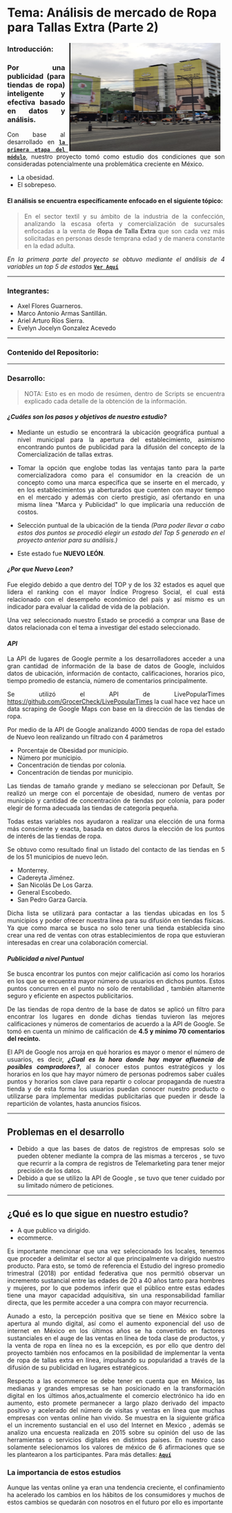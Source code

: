 # Tema: Análisis de mercado de Ropa para Tallas Extra (Parte 2)

<img src="https://github.com/Deltarios/Deltarios.github.io/blob/master/assets/img_street.png" align="right" height="250" width="350" hspace="10">
<div style="text-align: justify;">
  
 ### Introducción:
 
 ### Por una publicidad (para tiendas de ropa) inteligente y efectiva basado en datos y análisis.

Con base al desarrollado en [**`la primera etapa del módulo`**](https://github.com/Deltarios/analisis-ropa-bedu), nuestro proyecto tomó como estudio dos condiciones que son consideradas potencialmente una problemática creciente en México.

- La obesidad.
- El sobrepeso.

#### El análisis se encuentra específicamente enfocado en el siguiente tópico:

> En el sector textil y su ámbito de la industria de la confección, analizando la escasa  oferta y comercialización de sucursales enfocadas a la venta de __Ropa de Talla Extra__ que son cada vez más solicitadas en personas desde  temprana edad y de manera constante en la edad adulta.

_En la primera parte del proyecto se obtuvo mediante el análisis de 4 variables un top 5 de estados_ [**`Ver Aquí`**](https://axel-flores.shinyapps.io/TallasExtraXL)


---
### Integrantes: 

- Axel Flores Guarneros.
- Marco Antonio Armas Santillán.
- Ariel Arturo Ríos Sierra.  
- Evelyn Jocelyn Gonzalez Acevedo

---
### Contenido del Repositorio:

---
### Desarrollo: 

> NOTA: Esto es en modo de resúmen, dentro de Scripts se encuentra explicado cada detalle de la obtención de la información.

#### _¿Cuáles son los pasos y objetivos de nuestro  estudio?_

- Mediante un estudio se encontrará la ubicación  geográfica puntual a nivel municipal para la apertura del establecimiento, asimismo encontrando puntos de publicidad para la  difusión del concepto de la Comercialización  de tallas extras.

- Tomar la opción que englobe todas las ventajas tanto para la parte comercializadora como para el consumidor en la creación de un concepto como una marca específica que se inserte en el mercado, y en los establecimientos ya aberturados que cuenten con mayor tiempo en el mercado y además con cierto prestigio, así ofertando en una misma línea "Marca y  Publicidad" lo que implicaría una reducción de costos.

- Selección puntual de la ubicación de la tienda
_(Para poder llevar a cabo estos dos puntos se procedió elegir un estado del Top 5 generado en el proyecto anterior para su análisis.)_

- Este estado fue __NUEVO LEÓN__.

#### _¿Por que Nuevo Leon?_

Fue elegido debido a que dentro del TOP y de los 32 estados es aquel que lidera el ranking con el mayor Índice Progreso Social, el cual está relacionado con el desempeño económico del país y así mismo es un indicador para  evaluar la calidad de vida de la población.

Una vez seleccionado nuestro Estado se procedió a comprar una Base de datos relacionada con el tema a investigar del estado seleccionado.

#### _API_

La API de lugares de Google permite a los desarrolladores acceder a una gran cantidad de información de la base de datos de Google, incluidos datos de ubicación, información de contacto, calificaciones, horarios pico, tiempo promedio de estancia, número de comentarios principalmente.

Se utilizó el API de LivePopularTimes https://github.com/GrocerCheck/LivePopularTimes la cual hace vez hace un data scraping de Google Maps con base en la dirección de las tiendas de ropa.

Por medio de la API de Google analizando 4000 tiendas de ropa del estado de Nuevo leon realizando un filtrado con 4 parámetros 
- Porcentaje de Obesidad por municipio.
- Número por municipio.
- Concentración de tiendas por colonia.
- Concentración de tiendas por municipio.

Las tiendas de tamaño grande y mediano se seleccionan por Default, Se realizó un merge con el porcentaje de obesidad, numero de ventas por municipio y cantidad  de concentración de tiendas por colonia, para poder elegir de forma adecuada las tiendas de categoría pequeña. 

Todas estas variables nos ayudaron a realizar una elección de una forma más consciente y exacta, basada en datos duros la elección de los puntos de interés de las tiendas de ropa.

Se obtuvo como resultado final un listado del contacto de las tiendas en 5 de los 51 municipios de nuevo león.  
- Monterrey. 
- Cadereyta Jiménez.
- San Nicolás De Los Garza.
- General Escobedo.
- San Pedro Garza García. 

Dicha lista se utilizará para contactar a las tiendas ubicadas  en los 5 municipios y poder ofrecer nuestra línea para su difusión en tiendas físicas. Ya que como marca se busca no solo tener una tienda establecida sino crear una red de ventas con otras establecimientos de ropa que estuvieran interesadas en crear una colaboración comercial.

#### _Publicidad a nivel Puntual_

Se busca encontrar los puntos con mejor calificación así como los horarios en los que se encuentra mayor número de usuarios en dichos puntos.
Estos puntos concurren en el punto no solo de rentabilidad , también  altamente seguro y eficiente en aspectos publicitarios.

De las tiendas de ropa dentro de la base de datos se aplicó un filtro para encontrar los lugares en donde dichas tiendas tuvieron las mejores calificaciones y números de comentarios de acuerdo a la API de Google. Se tomó en cuenta un mínimo de calificación de __4.5 y mínimo 70 comentarios del recinto.__ 

El API de Google nos arroja en qué horarios es mayor o menor el número de usuarios, es decir, ___¿Cual es la hora donde hay mayor afluencia de posibles compradores?___, al conocer estos puntos estratégicos y los horarios en los que hay mayor número de personas podremos saber cuáles puntos y horarios son clave para repartir o colocar propaganda de nuestra tienda y de esta forma los usuarios puedan conocer nuestro producto o utilizarse para implementar medidas publicitarias que pueden ir desde la repartición de volantes, hasta anuncios físicos.

---
## Problemas en el desarrollo

- Debido a que las bases de datos de registros de empresas solo se pueden obtener mediante la compra de las mismas a terceros , se tuvo que recurrir a la compra de registros de Telemarketing para tener mejor precisión de los datos.
- Debido a que se utilizo la API de Google , se tuvo que tener cuidado por su limitado número de peticiones.

---
## ¿Qué es lo que sigue en nuestro estudio?

- A que publico va dirigido.
- ecommerce.

Es importante mencionar que una vez seleccionado los locales, tenemos que proceder a delimitar el sector al que principalmente va dirigido nuestro producto. Para esto, se tomó de referencia el Estudio del ingreso promedio trimestral (2018) por entidad federativa que nos permitió observar un incremento sustancial entre las edades de 20 a 40 años tanto para  hombres y mujeres, por lo que podemos inferir que el público entre estas edades tiene una mayor capacidad adquisitiva, sin una responsabilidad familiar directa, que les permite acceder a una compra con mayor recurrencia.

Aunado a esto, la percepción positiva que se tiene en México sobre la apertura al mundo digital, así como el aumento exponencial del uso de internet en México en los últimos años se ha convertido en factores sustanciales en el auge de las ventas en línea de toda clase de productos, y la venta de ropa en línea no es la excepción, es por ello que dentro del proyecto también nos enfocamos en la posibilidad de implementar la venta de ropa de tallas extra en línea, impulsando su popularidad a través de la difusión de su publicidad en lugares estratégicos. 

Respecto a las ecommerce se debe tener en cuenta que en México, las medianas y grandes empresas se han posicionado en la transformación digital en los últimos años,actualmente el comercio electrónico ha ido en aumento, esto promete permanecer a largo plazo derivado del impacto positivo y acelerado del número de visitas y ventas en línea que muchas empresas con ventas online han vivido.
Se muestra en la siguiente gráfica el un incremento sustancial en el uso del Internet en Mexico , además se analizo una encuesta realizada en 2015 sobre su opinión del uso de las herramientas o servicios digitales en distintos países. En nuestro caso solamente selecionamos los valores de méxico de 6 afirmaciones que se les plantearon a los participantes. 
Para más detalles: [**`Aquí`**](https://read.oecd-ilibrary.org/education/pisa-2015-results-volume-iii_9789264273856-en#page1)

### La importancia de estos estudios
Aunque las ventas online ya eran una tendencia creciente, el confinamiento ha acelerado los cambios en los hábitos de los consumidores y muchos de estos cambios se quedarán con nosotros en el futuro por ello es importante 
